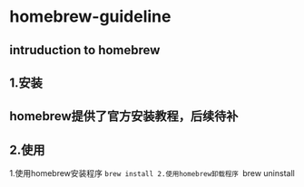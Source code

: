 # homebrew-guideline
intruduction to homebrew
---
## 1.安装
homebrew提供了官方安装教程，后续待补
---
## 2.使用
1.使用homebrew安装程序
`brew install
2.使用homebrew卸载程序
`brew uninstall
